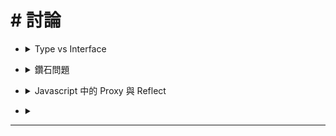 <style> 
.imgBox{
  display: flex; 
  flex-direction: column; 
  margin: 5%; 
  justify-content: center;
  border: 2px solid black;
}
</style>

<!--  style  -->

###### <!-- ref -->

[type_vs_interface 文件]: https://www.typescriptlang.org/docs/handbook/2/everyday-types.html#differences-between-type-aliases-and-interfaces
[type_vs_interface 鐵人]: https://ithelp.ithome.com.tw/articles/10216626
[type_vs_interface 1]: https://stackoverflow.com/questions/37233735/interfaces-vs-types-in-typescript
[多重繼承]: https://zh.wikipedia.org/wiki/%E5%A4%9A%E9%87%8D%E7%BB%A7%E6%89%BF
[虛繼承]: https://zh.wikipedia.org/wiki/%E8%99%9A%E7%BB%A7%E6%89%BF
[javascript 中的 proxy 與 reflect]: https://blog.techbridge.cc/2018/05/27/js-proxy-reflect/

<!-- ref -->

# # 討論

<!-- Type vs Interface -->

- <details close>
  <summary>Type vs Interface</summary>

  > REF: [Type_vs_Interface 文件] | [Type_vs_Interface 鐵人] | [Type_vs_Interface 1]

  </details>

<!-- 鑽石問題 -->

- <details close>
  <summary>鑽石問題</summary>

  > REF: [多重繼承] | [虛繼承]

  - 以下是否有可能會有`鑽石問題`

  ```typescript
  // type
  type UserAccount = {
    account: string
    password: string
    money: number
  }

  // interface
  interface AccountSystem {
    signIn(account: string, password: string): void
    signOut(): void
  }

  interface TransactionSystem {
    deposit(amount: number): void
    withdraw(amount: number): void
  }

  interface CashMachineSystem extends TransactionSystem, AccountSystem {}

  class CashMachine implements CashMachineSystem {
    // private users: UserAccount[]
    private currentUser: UserAccount | undefined

    constructor(private users: UserAccount[]) {
      // this.users = users
      this.currentUser = { account: '', password: '', money: 1 }
    }

    signIn(account: string, password: string): void {
      console.log(this.users, this.currentUser, this.x)
    }
    signOut(): void {}

    deposit(amount: number): void {}
    withdraw(amount: number): void {}
  }

  // class CashMachine implements TransactionSystem, AccountSystem {}
  ```

  </details>

<!-- Javascript 中的 Proxy 與 Reflect -->

- <details close>
  <summary>Javascript 中的 Proxy 與 Reflect</summary>

  > REF: [Javascript 中的 Proxy 與 Reflect]

  - 待研究群組中的問題（關鍵字搜尋：typescript typeof）

  </details>

<!--  -->

- <details close>
  <summary></summary>

  </details>

---
